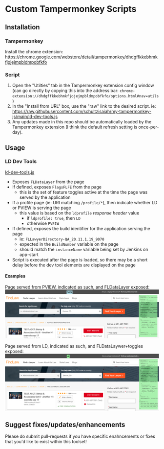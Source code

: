 # Custom Tampermonkey Scripts

## Installation
### Tampermonkey
Install the chrome extension: https://chrome.google.com/webstore/detail/tampermonkey/dhdgffkkebhmkfjojejmpbldmpobfkfo

### Script
1. Open the "Utilties" tab in the Tampermonkey extension config window (can go directly by copying this into the address bar: `chrome-extension://dhdgffkkebhmkfjojejmpbldmpobfkfo/options.html#nav=utils`)
2. In the "Install from URL" box, use the "raw" link to the desired script. ie: https://raw.githubusercontent.com/schultzisaiah/my-tampermonkey-js/main/ld-dev-tools.js
3. Any updates made in this repo should be automatically loaded by the Tampermonkey extension (I think the default refresh setting is once-per-day).

## Usage
### LD Dev Tools
[ld-dev-tools.js](/ld-dev-tools.js)
- Exposes `FLDataLayer` from the page
- If defined, exposes `FlagsFLFE` from the page
	- this is the set of feature toggles active at the time the page was served by the application
- If a profile page (ie: URI matching `/profile/*`), then indicate whether LD or PVIEW is serving the page
	- this value is based on the `ldprofile` _response header_ value
		- if `ldprofile: true`, then `LD`
		- otherwise `PVEIW`
- If defined, exposes the build identifier for the application serving the page
	- ie: `FLLawyerDirectory-QA_20.11.1.19_9070`
	- expected in the `BuildNumber` variable on the page
	- should match the `instanceName` variable being set by Jenkins on app-start
- Script is executed after the page is loaded, so there may be a short delay before the dev tool elements are displayed on the page

#### Examples
Page served from PVIEW, indicated as such, and FLDataLayer exposed:
![Preview of data shown from PVIEW page](/readme_resources/ld-dev-tools-0.png)

Page served from LD, indicated as such, and FLDataLaywer+toggles exposed:
![Preview of data shown from LD page](/readme_resources/ld-dev-tools-1.png)

## Suggest fixes/updates/enhancements
Please do submit pull-requests if you have specific enahncements or fixes that you'd like to exist within this toolset!
